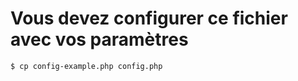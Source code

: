 # Vous devez configurer ce fichier avec vos paramètres

```bash
$ cp config-example.php config.php
```